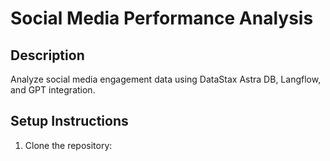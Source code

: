 # Social Media Performance Analysis

## Description
Analyze social media engagement data using DataStax Astra DB, Langflow, and GPT integration.

## Setup Instructions
1. Clone the repository:
